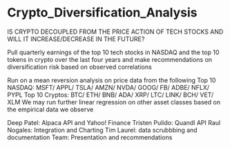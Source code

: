 # Crypto_Diversification_Analysis
IS CRYPTO DECOUPLED FROM THE PRICE ACTION OF TECH STOCKS AND WILL IT INCREASE/DECREASE IN THE FUTURE?

Pull quarterly earnings of the top 10 tech stocks in NASDAQ and the top 10 tokens in crypto over the last four years
and make recommendations on diversification risk based on observed correlations

Run on a mean reversion analysis on price data from the following
Top 10 NASDAQ: MSFT/ APPL/ TSLA/ AMZN/ NVDA/ GOOG/ FB/ ADBE/ NFLX/ PYPL
Top 10 Cryptos: BTC/ ETH/ BNB/ ADA/ XRP/ LTC/ LINK/ BCH/ VET/ XLM
We may run further linear regression on other asset classes based on the empirical data we observe 

Deep Patel: Alpaca API and Yahoo! Finance
Tristen Pulido: Quandl API
Raul Nogales: Integration and Charting
Tim Laurel: data scrubbbing and documentation
Team: Presentation and recommendations

